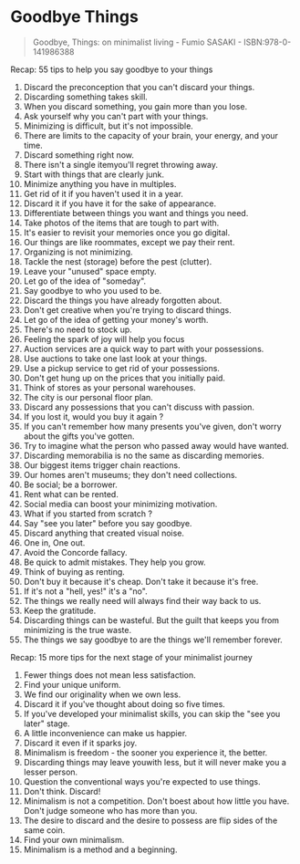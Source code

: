 # Goodbye Things

> Goodbye, Things: on minimalist living - Fumio SASAKI - ISBN:978-0-141986388

Recap: 55 tips to help you say goodbye to your things

1. Discard the preconception that you can't discard your things.
2. Discarding something takes skill.
3. When you discard something, you gain more than you lose.
4. Ask yourself why you can't part with your things.
5. Minimizing is difficult, but it's not impossible.
6. There are limits to the capacity of your brain, your energy, and your time.
7. Discard something right now.
8. There isn't a single itemyou'll regret throwing away.
9. Start with things that are clearly junk.
10. Minimize anything you have in multiples.
11. Get rid of it if you haven't used it in a year.
12. Discard it if you have it for the sake of appearance.
13. Differentiate between things you want and things you need.
14. Take photos of the items that are tough to part with.
15. It's easier to revisit your memories once you go digital.
16. Our things are like roommates, except we pay their rent.
17. Organizing is not minimizing.
18. Tackle the nest (storage) before the pest (clutter).
19. Leave your "unused" space empty.
20. Let go of the idea of "someday".
21. Say goodbye to who you used to be.
22. Discard the things you have already forgotten about.
23. Don't get creative when you're trying to discard things.
24. Let go of the idea of getting your money's worth.
25. There's no need to stock up.
26. Feeling the spark of joy will help you focus
27. Auction services are a quick way to part with your possessions.
28. Use auctions to take one last look at your things.
29. Use a pickup service to get rid of your possessions.
30. Don't get hung up on the prices that you initially paid.
31. Think of stores as your personal warehouses.
32. The city is our personal floor plan.
33. Discard any possessions that you can't discuss with passion.
34. If you lost it, would you buy it again ?
35. If you can't remember how many presents you've given, don't worry about the gifts you've gotten.
36. Try to imagine what the person who passed away would have wanted.
37. Discarding memorabilia is no the same as discarding memories.
38. Our biggest items trigger chain reactions.
39. Our homes aren't museums; they don't need collections.
40. Be social; be a borrower.
41. Rent what can be rented.
42. Social media can boost your minimizing motivation.
43. What if you started from scratch ?
44. Say "see you later" before you say goodbye.
45. Discard anything that created visual noise.
46. One in, One out.
47. Avoid the Concorde fallacy.
48. Be quick to admit mistakes. They help you grow.
49. Think of buying as renting.
50. Don't buy it because it's cheap. Don't take it because it's free.
51. If it's not a "hell, yes!" it's a "no".
52. The things we really need will always find their way back to us.
53. Keep the gratitude.
54. Discarding things can be wasteful. But the guilt that keeps you from minimizing is the true waste.
55. The things we say goodbye to are the things we'll remember forever.

Recap: 15 more tips for the next stage of your minimalist journey

1. Fewer things does not mean less satisfaction.
2. Find your unique uniform.
3. We find our originality when we own less.
4. Discard it if you've thought about doing so five times.
5. If you've developed your minimalist skills, you can skip the "see you later" stage.
6. A little inconvenience can make us happier.
7. Discard it even if it sparks joy.
8. Minimalism is freedom - the sooner you experience it, the better.
9. Discarding things may leave youwith less, but it will never make you a lesser person.
10. Question the conventional ways you're expected to use things.
11. Don't think. Discard!
12. Minimalism is not a competition. Don't boest about how little you have. Don't judge someone who has more than you.
13. The desire to discard and the desire to possess are flip sides of the same coin.
14. Find your own minimalism.
15. Minimalism is a method and a beginning.
